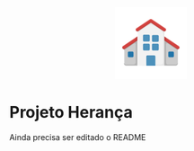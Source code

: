 <p align="center">
<img src="https://github.com/MatheusFranciscone/projeto-heranca/blob/master/images/escola.png">
</p>

# Projeto Herança
  Ainda precisa ser editado o README
